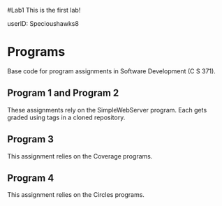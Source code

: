 
#Lab1
This is the first lab!

userID: Specioushawks8




# Programs
Base code for program assignments in Software Development (C S 371). 


## Program 1 and Program 2
These assignments rely on the SimpleWebServer program. Each gets graded using tags in a cloned repository. 

## Program 3
This assignment relies on the Coverage programs. 

## Program 4
This assignment relies on the Circles programs. 
